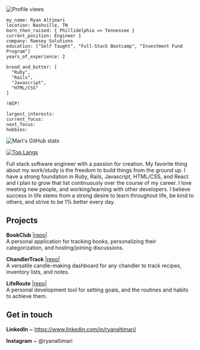 ![Profile views](https://gpvc.arturio.dev/Mari-8)
```
my_name: Ryan Altimari
location: Nashville, TN
born_then_raised: { Phillidelphia => Tennessee }
current_position: Engineer 1
company: Ramsey Solutions
education: ["Self Taught", "Full-Stack Bootcamp", "Investment Fund Program"]
years_of_experience: 2

bread_and_butter: [
  "Ruby",
  "Rails",
  "Javascript",
  "HTML/CSS"
]

!WIP!

largest_interests:
current_focus:
next_focus:
hobbies:
```

![Mari's GitHub stats](https://github-readme-stats.vercel.app/api?username=Mari-8&show_icons=true&theme=dark&include_all_commits=true&count_private=true&range=all_time&hide=contribs,issues)

[![Top Langs](https://github-readme-stats.vercel.app/api/top-langs/?username=Mari-8&layout=compact)](https://github.com/Mari-8/github-readme-stats)


Full stack software engineer with a passion for creation. My favorite thing about my work/study is the freedom to build things from the ground up. 
I have a strong foundation in Ruby, Rails, Javascript, HTML/CSS, and React and I plan to grow that list continuously over the course of my career. 
I love meeting new people, and working/learning with other developers. I believe success in life stems from a strong desire to learn throughout life, be kind to others, and strive to be 1% better every day.

## Projects

**BookClub** |[repo](https://github.com/Mari-8/BookClub/tree/master)|  
A personal application for tracking books, personalizing their categorization, and hosting/joining discussions.

**ChandlerTrack** |[repo](https://github.com/Mari-8/ChandlerTrack/tree/master)|    
A versatile candle-making dashboard for any chandler to track recipes, inventory lists, and notes.

**LifeRoute** |[repo](https://github.com/Mari-8/BookClub/tree/master)|    
A personal development tool for setting goals, and the routines and habits to achieve them.

## Get in touch

**LinkedIn** ~ https://www.linkedin.com/in/ryanaltimari/

**Instagram** ~ @ryanaltimari
